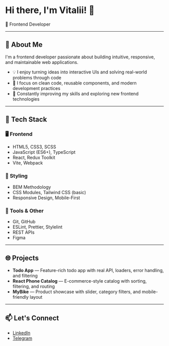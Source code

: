 # Hi there, I'm Vitalii! 👋

🎨 Frontend Developer 

---

## 🚀 About Me

I'm a frontend developer passionate about building intuitive, responsive, and maintainable web applications.

- 💡 I enjoy turning ideas into interactive UIs and solving real-world problems through code  
- 🔧 I focus on clean code, reusable components, and modern development practices  
- 🌱 Constantly improving my skills and exploring new frontend technologies  

---

## 🧩 Tech Stack

### 🖥️ Frontend
- HTML5, CSS3, SCSS
- JavaScript (ES6+), TypeScript
- React, Redux Toolkit
- Vite, Webpack

### 🎨 Styling
- BEM Methodology
- CSS Modules, Tailwind CSS (basic)
- Responsive Design, Mobile-First

### 🧰 Tools & Other
- Git, GitHub
- ESLint, Prettier, Stylelint
- REST APIs
- Figma

---

## 🌐 Projects

- **Todo App** — Feature-rich todo app with real API, loaders, error handling, and filtering  
- **React Phone Catalog** — E-commerce-style catalog with sorting, filtering, and routing  
- **MyBike** — Product showcase with slider, category filters, and mobile-friendly layout  

---

## 📫 Let's Connect

- [LinkedIn](https://www.linkedin.com/in/vitalii-hutsalo-aa379322a/)  
- [Telegram](https://t.me/Vitalii_Hutsalo)


